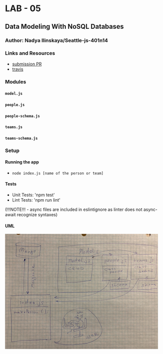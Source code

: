 # LAB - 05

## Data Modeling With NoSQL Databases

### Author: Nadya Ilinskaya/Seattle-js-401n14

### Links and Resources
* [submission PR](https://github.com/nadili-401-advanced-javascript/lab-05/pull/1)
* [travis](https://travis-ci.com/nadili-401-advanced-javascript/lab-05)

### Modules
#### `model.js`
#### `people.js`
#### `people-schema.js`
#### `teams.js`
#### `teams-schema.js` 


### Setup
#### Running the app
* `node index.js [name of the person or team]`


  
#### Tests
* Unit Tests: 'npm test'
* Lint Tests: 'npm run lint' 

(!!!NOTE!!! - async files are included in eslintignore as linter does not async-await recognize syntaxes)



#### UML
![ UML for the 'callbacks' part of the application ](/assets/lab-05-uml.jpg)